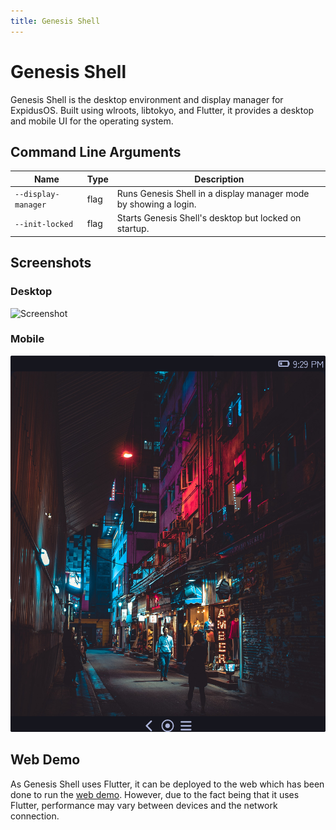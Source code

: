 ```yaml
---
title: Genesis Shell
---
```


# Genesis Shell

Genesis Shell is the desktop environment and display manager for ExpidusOS. Built using wlroots, libtokyo, and Flutter, it provides a desktop and mobile UI for the operating system.

## Command Line Arguments

| Name                | Type | Description                                                      |
|---------------------|------|------------------------------------------------------------------|
| `--display-manager` | flag | Runs Genesis Shell in a display manager mode by showing a login. |
| `--init-locked`     | flag | Starts Genesis Shell's desktop but locked on startup.            |

## Screenshots

### Desktop

![Screenshot](screenshots/desktop.png)

### Mobile

![Screenshot](screenshots/mobile.png)

## Web Demo

As Genesis Shell uses Flutter, it can be deployed to the web which has been done to run the [web demo](https://demo.expidusos.com). However, due to the fact being that it uses Flutter, performance may vary between devices and the network connection.
